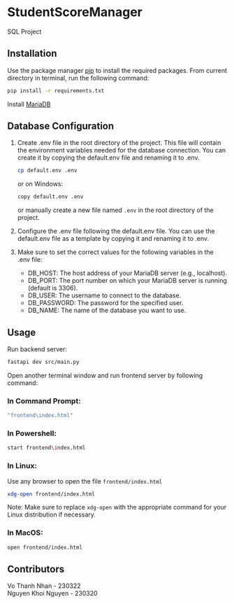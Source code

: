 # StudentScoreManager
SQL Project

## Installation 
Use the package manager [pip](https://pip.pypa.io/en/stable/) to install the required packages.
From current directory in terminal, run the following command:
```bash
pip install -r requirements.txt
```

Install [MariaDB](https://mariadb.com/get-started-with-mariadb/)

## Database Configuration
1. Create .env file in the root directory of the project. This file will contain the environment variables needed for the database connection. You can create it by copying the default.env file and renaming it to .env.
   ```bash
   cp default.env .env
   ```
   or on Windows:
   ```bash
   copy default.env .env
   ```
   or manually create a new file named `.env` in the root directory of the project.
   
2. Configure the .env file following the default.env file. You can use the default.env file as a template by copying it and renaming it to .env.
3. Make sure to set the correct values for the following variables in the .env file:
   - DB_HOST: The host address of your MariaDB server (e.g., localhost).
   - DB_PORT: The port number on which your MariaDB server is running (default is 3306).
   - DB_USER: The username to connect to the database.
   - DB_PASSWORD: The password for the specified user.
   - DB_NAME: The name of the database you want to use.


## Usage
Run backend server:
```bash
fastapi dev src/main.py
```

Open another terminal window and run  frontend server by following command:

### In Command Prompt:
```bash
"frontend\index.html"
```

### In Powershell:
```bash
start frontend\index.html
```

### In Linux:
Use any browser to open the file `frontend/index.html`
```bash
xdg-open frontend/index.html
```
Note: Make sure to replace `xdg-open` with the appropriate command for your Linux distribution if necessary.

### In MacOS:
```bash
open frontend/index.html
``` 

## Contributors
Vo Thanh Nhan - 230322\
Nguyen Khoi Nguyen - 230320